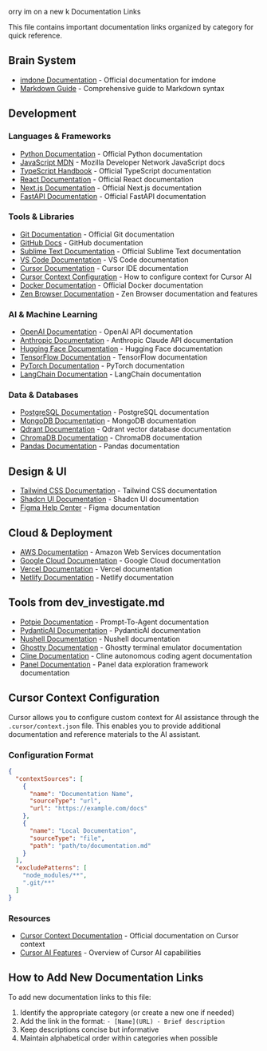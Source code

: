 orry im on a new k Documentation Links

This file contains important documentation links organized by category for quick reference.

## Brain System

- [imdone Documentation](https://imdone.io/docs/#) - Official documentation for imdone
- [Markdown Guide](https://www.markdownguide.org/) - Comprehensive guide to Markdown syntax

## Development

### Languages & Frameworks

- [Python Documentation](https://docs.python.org/3/) - Official Python documentation
- [JavaScript MDN](https://developer.mozilla.org/en-US/docs/Web/JavaScript) - Mozilla Developer Network JavaScript docs
- [TypeScript Handbook](https://www.typescriptlang.org/docs/) - Official TypeScript documentation
- [React Documentation](https://react.dev/learn) - Official React documentation
- [Next.js Documentation](https://nextjs.org/docs) - Official Next.js documentation
- [FastAPI Documentation](https://fastapi.tiangolo.com/) - Official FastAPI documentation

### Tools & Libraries

- [Git Documentation](https://git-scm.com/doc) - Official Git documentation
- [GitHub Docs](https://docs.github.com/en) - GitHub documentation
- [Sublime Text Documentation](https://www.sublimetext.com/docs/index.html) - Official Sublime Text documentation
- [VS Code Documentation](https://code.visualstudio.com/docs) - VS Code documentation
- [Cursor Documentation](https://cursor.sh/docs) - Cursor IDE documentation
- [Cursor Context Configuration](https://cursor.sh/docs/features/context) - How to configure context for Cursor AI
- [Docker Documentation](https://docs.docker.com/) - Official Docker documentation
- [Zen Browser Documentation](https://github.com/zen-browser/zen#readme) - Zen Browser documentation and features

### AI & Machine Learning

- [OpenAI Documentation](https://platform.openai.com/docs) - OpenAI API documentation
- [Anthropic Documentation](https://docs.anthropic.com/) - Anthropic Claude API documentation
- [Hugging Face Documentation](https://huggingface.co/docs) - Hugging Face documentation
- [TensorFlow Documentation](https://www.tensorflow.org/api_docs) - TensorFlow documentation
- [PyTorch Documentation](https://pytorch.org/docs/stable/index.html) - PyTorch documentation
- [LangChain Documentation](https://python.langchain.com/docs/get_started/introduction) - LangChain documentation

### Data & Databases

- [PostgreSQL Documentation](https://www.postgresql.org/docs/) - PostgreSQL documentation
- [MongoDB Documentation](https://docs.mongodb.com/) - MongoDB documentation
- [Qdrant Documentation](https://qdrant.tech/documentation/) - Qdrant vector database documentation
- [ChromaDB Documentation](https://docs.trychroma.com/) - ChromaDB documentation
- [Pandas Documentation](https://pandas.pydata.org/docs/) - Pandas documentation

## Design & UI

- [Tailwind CSS Documentation](https://tailwindcss.com/docs) - Tailwind CSS documentation
- [Shadcn UI Documentation](https://ui.shadcn.com/docs) - Shadcn UI documentation
- [Figma Help Center](https://help.figma.com/) - Figma documentation

## Cloud & Deployment

- [AWS Documentation](https://docs.aws.amazon.com/) - Amazon Web Services documentation
- [Google Cloud Documentation](https://cloud.google.com/docs) - Google Cloud documentation
- [Vercel Documentation](https://vercel.com/docs) - Vercel documentation
- [Netlify Documentation](https://docs.netlify.com/) - Netlify documentation

## Tools from dev_investigate.md

- [Potpie Documentation](https://github.com/potpie-ai/potpie#readme) - Prompt-To-Agent documentation
- [PydanticAI Documentation](https://ai.pydantic.dev/) - PydanticAI documentation
- [Nushell Documentation](https://www.nushell.sh/book/) - Nushell documentation
- [Ghostty Documentation](https://github.com/ghostty-org/ghostty#readme) - Ghostty terminal emulator documentation
- [Cline Documentation](https://github.com/cline/cline#readme) - Cline autonomous coding agent documentation
- [Panel Documentation](https://panel.holoviz.org/getting_started/index.html) - Panel data exploration framework documentation

## Cursor Context Configuration

Cursor allows you to configure custom context for AI assistance through the `.cursor/context.json` file. This enables you to provide additional documentation and reference materials to the AI assistant.

### Configuration Format

```json
{
  "contextSources": [
    {
      "name": "Documentation Name",
      "sourceType": "url",
      "url": "https://example.com/docs"
    },
    {
      "name": "Local Documentation",
      "sourceType": "file",
      "path": "path/to/documentation.md"
    }
  ],
  "excludePatterns": [
    "node_modules/**",
    ".git/**"
  ]
}
```

### Resources

- [Cursor Context Documentation](https://cursor.sh/docs/features/context) - Official documentation on Cursor context
- [Cursor AI Features](https://cursor.sh/docs/features/ai) - Overview of Cursor AI capabilities

## How to Add New Documentation Links

To add new documentation links to this file:

1. Identify the appropriate category (or create a new one if needed)
2. Add the link in the format: `- [Name](URL) - Brief description`
3. Keep descriptions concise but informative
4. Maintain alphabetical order within categories when possible 